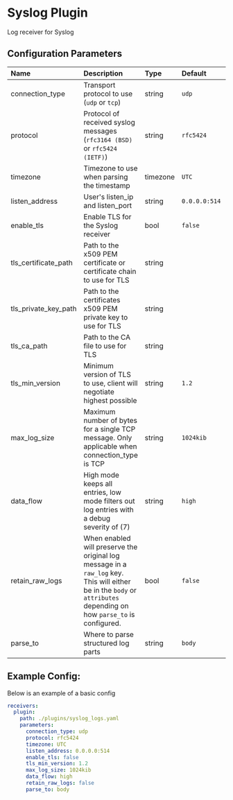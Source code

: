 # Syslog Plugin

Log receiver for Syslog

## Configuration Parameters

| Name | Description | Type | Default | Required | Values |
|:-- |:-- |:-- |:-- |:-- |:-- |
| connection_type | Transport protocol to use (`udp` or `tcp`) | string | `udp` | false | `tcp`, `udp` |
| protocol | Protocol of received syslog messages (`rfc3164 (BSD)` or `rfc5424 (IETF)`) | string | `rfc5424` | false | `rfc3164`, `rfc5424` |
| timezone | Timezone to use when parsing the timestamp | timezone | `UTC` | false |  |
| listen_address | User's listen_ip and listen_port | string | `0.0.0.0:514` | false |  |
| enable_tls | Enable TLS for the Syslog receiver | bool | `false` | false |  |
| tls_certificate_path | Path to the x509 PEM certificate or certificate chain to use for TLS | string |  | false |  |
| tls_private_key_path | Path to the certificates x509 PEM private key to use for TLS | string |  | false |  |
| tls_ca_path | Path to the CA file to use for TLS | string |  | false |  |
| tls_min_version | Minimum version of TLS to use, client will negotiate highest possible | string | `1.2` | false | `1.0`, `1.1`, `1.2`, `1.3` |
| max_log_size | Maximum number of bytes for a single TCP message. Only applicable when connection_type is TCP | string | `1024kib` | false |  |
| data_flow | High mode keeps all entries, low mode filters out log entries with a debug severity of (7) | string | `high` | false | `high`, `low` |
| retain_raw_logs | When enabled will preserve the original log message in a `raw_log` key. This will either be in the `body` or `attributes` depending on how `parse_to` is configured. | bool | `false` | false |  |
| parse_to | Where to parse structured log parts | string | `body` | false | `body`, `attributes` |

## Example Config:

Below is an example of a basic config

```yaml
receivers:
  plugin:
    path: ./plugins/syslog_logs.yaml
    parameters:
      connection_type: udp
      protocol: rfc5424
      timezone: UTC
      listen_address: 0.0.0.0:514
      enable_tls: false
      tls_min_version: 1.2
      max_log_size: 1024kib
      data_flow: high
      retain_raw_logs: false
      parse_to: body
```
